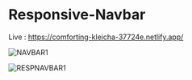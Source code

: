 # Responsive-Navbar
Live : https://comforting-kleicha-37724e.netlify.app/


![NAVBAR1](https://github.com/user-attachments/assets/c5e4cea2-91ed-45bb-977a-e0dd743de942)

![RESPNAVBAR1](https://github.com/user-attachments/assets/97e94c98-5fca-4f5c-8a71-475684849bfc)
